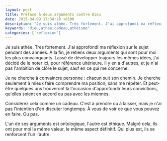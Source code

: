```yaml
---
layout: post
title: Préface à deux arguments contre Dieu
date: 2015-04-09 17:34:28 +0100
description: "Je suis athée. Très fortement. J'ai approfondi ma réflexion sur le sujet pendant des années. À la fin, je retiens deux arguments qui sont pour moi les plus convainquants. Lassé de développer toujours les mêmes idées, j'ai décidé de le noter ici, pour référence ultérieures. Il y en a d'autres, et je n'ai pas l'ambition de clôre le sujet, sauf en ce qui me concerne."
keywords: "dieu,athée,cadeau,athéisme"
categories: ['reflexion']
---
```

Je suis athée. Très fortement. J'ai approfondi ma réflexion sur le sujet pendant des années. À la fin, je retiens deux arguments qui sont pour moi les plus convainquants. Lassé de développer toujours les mêmes idées, j'ai décidé de le noter ici, pour référence ultérieure. Il y en a d'autres, et je n'ai pas l'ambition de clôre le sujet, sauf en ce qui me concerne.

Je ne cherche à convaincre personne : chacun suit son chemin. Je cherche seulement à mieux faire comprendre ma position, sans me répéter. Et peut-être quelques uns trouveront là l'occasion d'approfondir leurs convictions, qu'elles soient en accord ou pas avec les miennes.

Considérez cela comme un cadeau. C'est à prendre ou à laisser, mais je n'ai pas l'intention d'en discuter longtemps. À vous de voir ce que vous pouvez en faire. Ou pas.

L'un de ses arguments est ontologique, l'autre est éthique. Malgré cela, ils ont pour moi la même valeur, le même aspect définitif. Qui plus est, ils se renforcent l'un l'autre.
